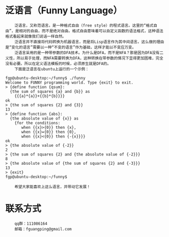 泛语言（Funny Language）
===================================
        泛语言，又称范语言。是一种格式自由（free style）的程式语言。这里的“格式自由”，是相对的自由，而不是绝对自由。格式自由意味着可以自定义函数的语法格式，这种语法格式看起来就像我们说话一样自然。
        泛语言并不直接将代码转换为机器语言，而是将Lisp语言作为其中间语言。这么做的理由是“变化的语言”需要以一种“不变的语言”作为基础，这样才能以不变应万变。
        泛语言采用的是一种带参数的DFA技术。为什么是DFA，而不是NFA？那是因为DFA没有二义性，所以易于处理，而NFA需要转换为DFA，这种转换在带参数的情况下显得更加困难，完全没有必要。所以在定义语法模板的时候，必须原生就是DFA的。
        下面是泛语言在ubuntu上运行的一个示例：

    fgp@ubuntu-desktop:~/funny$ ./funny
    Welcome to FUNNY programming world. Type {exit} to exit.
    > {define function {qsum}:
      {the sum of squares {a} and {b}} as
        {{{a}*{a}}+{{b}*{b}}}}
    ok
    > {the sum of squares {2} and {3}}
    13
    > {define function {abs}: 
      {the absolute value of {x}} as 
        {for the conditions: 
           when {{x}>{0}} then {x},
           when {{x}={0}} then {0},
           when {{x}<{0}} then {-{x}}}}
    ok
    > {the absolute value of {-2}}
    2
    > {the sum of squares {2} and {the absolute value of {-2}}}
    8
    > {the absolute value of {the sum of squares {2} and {-3}}}
    13
    > {exit}
    fgp@ubuntu-desktop:~/funny$ 

        希望大家能喜欢上这么语言，并带动它发展！
    
联系方式
===================================
        qq群：111086164
        邮箱：fguangping@gmail.com

